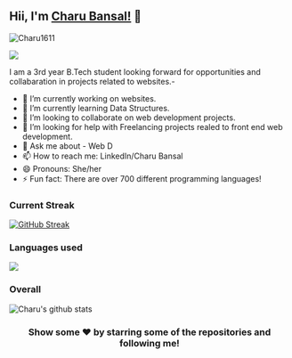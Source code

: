 ## Hii, I'm [Charu Bansal!](https://www.linkedin.com/in/charu-bansal1/) 👋
<p align="left"> <img src="https://komarev.com/ghpvc/?username=Charu1611&label=Views&color=blue&style=plastic" alt="Charu1611" /> </p>
<p align="left">
  <a href=""><img src="https://readme-typing-svg.herokuapp.com?color=170D92&lines=Self+Taught+Programmer+and+Developer;Hardworking%2C+Determined%2C+Passionate;Always+learning+new+skills&height=45"></a>
</p>
I am a 3rd year B.Tech student looking forward for opportunities and collabaration in projects related to websites.-

- 🔭 I’m currently working on websites.
- 🌱 I’m currently learning Data Structures.
- 👯 I’m looking to collaborate on web development projects.
- 🤔 I’m looking for help with Freelancing projects realed to front end web development.
- 💬 Ask me about - Web D 
- 📫 How to reach me: LinkedIn/Charu Bansal 
- 😄 Pronouns: She/her
- ⚡ Fun fact:  There are over 700 different programming languages! 
### Current Streak
[![GitHub Streak](http://github-readme-streak-stats.herokuapp.com?user=Charu1611&theme=blue-green&hide_border=true&currStreakNum=DD2727)](https://git.io/streak-stats)
### Languages used
![](https://github-readme-stats.vercel.app/api/top-langs/?username=Charu1611)

### Overall
![Charu's github stats](https://github-readme-stats.vercel.app/api?username=Charu1611)

<div align="center">

### Show some ❤️ by starring some of the repositories and following me!

</div>
